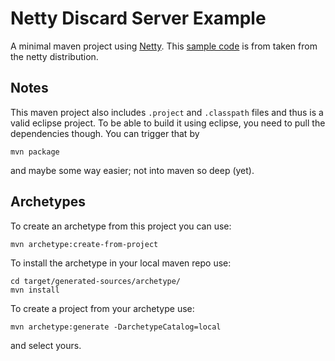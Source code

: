 # Netty Discard Server Example

A minimal maven project using [Netty][1].
This [sample code][2] is from taken from the netty distribution.

[1]: http://www.jboss.org/netty
[2]: http://docs.jboss.org/netty/3.2/xref/org/jboss/netty/example/discard/package-summary.html

## Notes

This maven project also includes ```.project``` and ```.classpath``` files 
and thus is a valid eclipse project. To be able to build it using eclipse,
you need to pull the dependencies though. You can trigger that by

    mvn package
    
and maybe some way easier; not into maven so deep (yet).

## Archetypes

To create an archetype from this project you can use:

    mvn archetype:create-from-project

To install the archetype in your local maven repo use:

    cd target/generated-sources/archetype/
    mvn install

To create a project from your archetype use:

    mvn archetype:generate -DarchetypeCatalog=local

and select yours.
